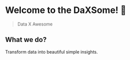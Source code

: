 # Welcome to the DaXSome! 👋
> Data X Awesome
## What we do?

Transform data into beautiful simple insights.
